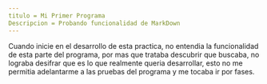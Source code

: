 ```yaml
--- 
titulo = Mi Primer Programa
Descripcion = Probando funcionalidad de MarkDown 
---
```


Cuando inicie en el desarrollo de esta practica, no entendia la funcionalidad de esta parte del programa, por mas que trataba descubrir que buscaba, no lograba desifrar que es lo que realmente queria desarrollar, esto no me permitia adelantarme a las pruebas del programa y me tocaba ir por fases.

